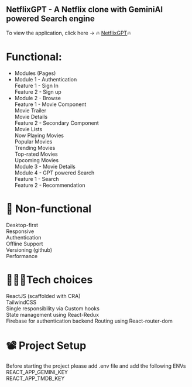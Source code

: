 ## **NetflixGPT - A Netflix clone with GeminiAI powered Search engine**

To view the application, click here → 🔥 [NetflixGPT](https://netflixgpt-1e3a1.web.app/)🔥

# Functional:
- Modules (Pages)  
- Module 1 - Authentication\
			Feature 1 - Sign In\
			Feature 2 - Sign up
- Module 2 - Browse\
  	  Feature 1 - Movie Component\
									Movie Trailer\
						  		Movie Details\
			Feature 2 - Secondary Component\
									Movie Lists\
									Now Playing Movies\
Popular Movies\
Trending Movies\
Top-rated Movies\
Upcoming Movies\
Module 3 - Movie Details\
Module 4 - GPT powered Search\
Feature 1 - Search\
Feature 2 - Recommendation
 # 🎯 Non-functional
Desktop-first\
Responsive\
Authentication\
Offline Support\
Versioning (github)\
Performance
# 👨🏻‍💻Tech choices
ReactJS (scaffolded with CRA)\
TailwindCSS\
Single responsibility via Custom hooks\
State management using React-Redux\
Firebase for authentication backend
Routing using React-router-dom
# 📽️ Project Setup
Before starting the project please add .env file and add the following ENVs\
REACT_APP_GEMINI_KEY\
REACT_APP_TMDB_KEY
